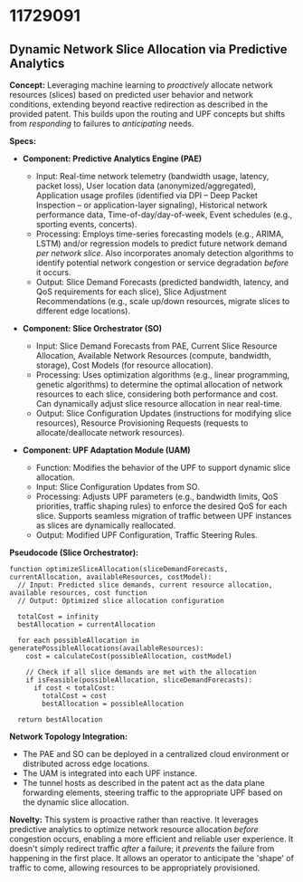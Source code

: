 # 11729091

## Dynamic Network Slice Allocation via Predictive Analytics

**Concept:** Leveraging machine learning to *proactively* allocate network resources (slices) based on predicted user behavior and network conditions, extending beyond reactive redirection as described in the provided patent. This builds upon the routing and UPF concepts but shifts from *responding* to failures to *anticipating* needs.

**Specs:**

*   **Component: Predictive Analytics Engine (PAE)**
    *   Input: Real-time network telemetry (bandwidth usage, latency, packet loss), User location data (anonymized/aggregated), Application usage profiles (identified via DPI – Deep Packet Inspection – or application-layer signaling), Historical network performance data, Time-of-day/day-of-week, Event schedules (e.g., sporting events, concerts).
    *   Processing: Employs time-series forecasting models (e.g., ARIMA, LSTM) and/or regression models to predict future network demand *per network slice*.  Also incorporates anomaly detection algorithms to identify potential network congestion or service degradation *before* it occurs.
    *   Output:  Slice Demand Forecasts (predicted bandwidth, latency, and QoS requirements for each slice),  Slice Adjustment Recommendations (e.g., scale up/down resources, migrate slices to different edge locations).

*   **Component: Slice Orchestrator (SO)**
    *   Input: Slice Demand Forecasts from PAE, Current Slice Resource Allocation, Available Network Resources (compute, bandwidth, storage), Cost Models (for resource allocation).
    *   Processing:  Uses optimization algorithms (e.g., linear programming, genetic algorithms) to determine the optimal allocation of network resources to each slice, considering both performance and cost.  Can dynamically adjust slice resource allocation in near real-time.
    *   Output:  Slice Configuration Updates (instructions for modifying slice resources),  Resource Provisioning Requests (requests to allocate/deallocate network resources).

*   **Component:  UPF Adaptation Module (UAM)**
    *   Function: Modifies the behavior of the UPF to support dynamic slice allocation.
    *   Input: Slice Configuration Updates from SO.
    *   Processing:  Adjusts UPF parameters (e.g., bandwidth limits, QoS priorities, traffic shaping rules) to enforce the desired QoS for each slice.  Supports seamless migration of traffic between UPF instances as slices are dynamically reallocated.
    *   Output: Modified UPF Configuration, Traffic Steering Rules.

**Pseudocode (Slice Orchestrator):**

```
function optimizeSliceAllocation(sliceDemandForecasts, currentAllocation, availableResources, costModel):
  // Input: Predicted slice demands, current resource allocation, available resources, cost function
  // Output: Optimized slice allocation configuration

  totalCost = infinity
  bestAllocation = currentAllocation

  for each possibleAllocation in generatePossibleAllocations(availableResources):
    cost = calculateCost(possibleAllocation, costModel)

    // Check if all slice demands are met with the allocation
    if isFeasible(possibleAllocation, sliceDemandForecasts):
      if cost < totalCost:
        totalCost = cost
        bestAllocation = possibleAllocation

  return bestAllocation
```

**Network Topology Integration:**

*   The PAE and SO can be deployed in a centralized cloud environment or distributed across edge locations.
*   The UAM is integrated into each UPF instance.
*   The tunnel hosts as described in the patent act as the data plane forwarding elements, steering traffic to the appropriate UPF based on the dynamic slice allocation.

**Novelty:** This system is proactive rather than reactive.  It leverages predictive analytics to optimize network resource allocation *before* congestion occurs, enabling a more efficient and reliable user experience.  It doesn't simply redirect traffic *after* a failure; it *prevents* the failure from happening in the first place. It allows an operator to anticipate the 'shape' of traffic to come, allowing resources to be appropriately provisioned.